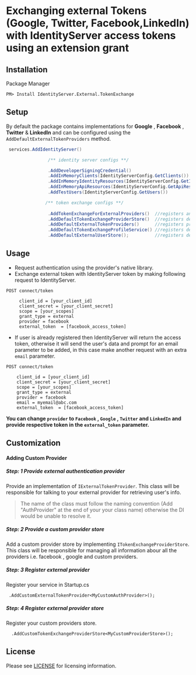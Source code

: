 # Exchanging external Tokens (Google, Twitter, Facebook,LinkedIn) with IdentityServer access tokens using an extension grant

## Installation

Package Manager
```
PM> Install IdentityServer.External.TokenExchange
```

## Setup
By default the package contains implementations for **Google** , **Facebook** , **Twitter** & **LinkedIn** and can be configured using the ```AddDefaultExternalTokenProviders``` method.

```C#
 services.AddIdentityServer()

                /** identity server configs **/

                .AddDeveloperSigningCredential()
                .AddInMemoryClients(IdentityServerConfig.GetClients())
                .AddInMemoryIdentityResources(IdentityServerConfig.GetIdentityResources())
                .AddInMemoryApiResources(IdentityServerConfig.GetApiResources())
                .AddTestUsers(IdentityServerConfig.GetUsers())

               /** token exchange configs **/
               
                .AddTokenExchangeForExternalProviders()  //registers an extension grant
                .AddDefaultTokenExchangeProviderStore()  //registers default in-memory store for providers info
                .AddDefaultExternalTokenProviders()      //registers providers auth implementations
                .AddDefaultTokenExchangeProfileService() //registers default profile service
                .AddDefaultExternalUserStore();          //registers default in-memory user's store
```



## Usage

* Request authentication using the provider's native library.
* Exchange external token with IdentityServer token by making following request to IdentityServer.

```
POST connect/token
     
     client_id = [your_client_id]
     client_secret = [your_client_secret]
     scope = [your_scopes]
     grant_type = external
     provider = facebook 
     external_token  = [facebook_access_token]
```
 * If user is already registered then IdentityServer will return the access token, otherwise it will send the user's data and prompt for an email parameter to be added, in this case make another request with an extra ```email``` parameter.
 
 ```
POST connect/token
     
     client_id = [your_client_id]
     client_secret = [your_client_secret]
     scope = [your_scopes]
     grant_type = external
     provider = facebook 
     email = myemail@abc.com
     external_token  = [facebook_access_token]
```

**You can change ```provider``` to ```Facebook``` , ```Google``` , ```Twitter``` and ```LinkedIn``` and provide respective token in the ```external_token``` parameter.**



## Customization

#### Adding Custom Provider
##### Step: 1 Provide external authentication provider
 Provide an implementation of ```IExternalTokenProvider```. 
This class will be responsible for talking to your external provider for retrieving user's info.
> The name of the class must follow the naming convention (Add "AuthProvider" at the end of your your class name) otherwise the DI would be unable to resolve it.

##### Step: 2 Provide a custom provider store 
Add a custom provider store by implementing ```ITokenExchangeProviderStore```. This class will be 
responsible for managing all information abour all the providers i.e. facebook , google and custom providers.

##### Step: 3 Register external provider 
Register your service in Startup.cs
```
 .AddCustomExternalTokenProvider<MyCustomAuthProvider>();
```
##### Step: 4 Register external provider store
Register your custom providers store.
```
  .AddCustomTokenExchangeProviderStore<MyCustomProviderStore>();
```

## License
Please see [LICENSE](/LICENSE) for licensing information.




